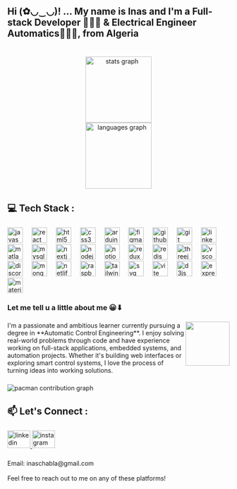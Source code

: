 <h2 align="left">Hi (✿◡‿◡)! ...  My name is Inas and I'm a Full-stack Developer 👩🏻‍💻 & Electrical Engineer Automatics👩🏻‍🚒, from Algeria</h2>

###

<br clear="both">

<div align="center">
  <img src="https://github-readme-stats.vercel.app/api?username=InasCh4&hide_title=false&hide_rank=false&show_icons=true&include_all_commits=true&count_private=true&disable_animations=false&theme=radical&locale=en&hide_border=false" height="150" alt="stats graph" /> <br>
  <img src="https://github-readme-stats.vercel.app/api/top-langs?username=InasCh4&locale=en&hide_title=false&layout=compact&card_width=320&langs_count=5&theme=dracula&hide_border=false" height="150" alt="languages graph"  />
</div>

###

<h2 align="left">💻 Tech Stack :</h2>

###

<div align="left">
  <img src="https://skillicons.dev/icons?i=js" height="35" alt="javascript logo"  />
  <img width="12" />
  <img src="https://skillicons.dev/icons?i=react" height="35" alt="react logo"  />
  <img width="12" />
  <img src="https://skillicons.dev/icons?i=html" height="35" alt="html5 logo"  />
  <img width="12" />
  <img src="https://skillicons.dev/icons?i=css" height="35" alt="css3 logo"  />
  <img width="12" />
  <img src="https://skillicons.dev/icons?i=arduino" height="35" alt="arduino logo"  />
  <img width="12" />
  <img src="https://skillicons.dev/icons?i=figma" height="35" alt="figma logo"  />
  <img width="12" />
  <img src="https://skillicons.dev/icons?i=github" height="35" alt="github logo"  />
  <img width="12" />
  <img src="https://skillicons.dev/icons?i=git" height="35" alt="git logo"  />
  <img width="12" />
  <img src="https://skillicons.dev/icons?i=linkedin" height="35" alt="linkedin logo"  />
  <img width="12" />
  <img src="https://skillicons.dev/icons?i=matlab" height="35" alt="matlab logo"  />
  <img width="12" />
  <img src="https://skillicons.dev/icons?i=mysql" height="35" alt="mysql logo"  />
  <img width="12" />
  <img src="https://skillicons.dev/icons?i=nextjs" height="35" alt="nextjs logo"  />
  <img width="12" />
  <img src="https://skillicons.dev/icons?i=nodejs" height="35" alt="nodejs logo"  />
  <img width="12" />
  <img src="https://skillicons.dev/icons?i=notion" height="35" alt="notion logo"  />
  <img width="12" />
  <img src="https://skillicons.dev/icons?i=redux" height="35" alt="redux logo"  />
  <img width="12" />
  <img src="https://skillicons.dev/icons?i=redis" height="35" alt="redis logo"  />
  <img width="12" />
  <img src="https://skillicons.dev/icons?i=threejs" height="35" alt="threejs logo"  />
  <img width="12" />
  <img src="https://skillicons.dev/icons?i=vscode" height="35" alt="vscode logo"  />
  <img width="12" />
  <img src="https://skillicons.dev/icons?i=discord" height="35" alt="discord logo"  />
  <img width="12" />
  <img src="https://skillicons.dev/icons?i=mongodb" height="35" alt="mongodb logo"  />
  <img width="12" />
  <img src="https://skillicons.dev/icons?i=netlify" height="35" alt="netlify logo"  />
  <img width="12" />
  <img src="https://skillicons.dev/icons?i=raspberrypi" height="35" alt="raspberrypi logo"  />
  <img width="12" />
  <img src="https://skillicons.dev/icons?i=tailwind" height="35" alt="tailwindcss logo"  />
  <img width="12" />
  <img src="https://skillicons.dev/icons?i=svg" height="35" alt="svg logo"  />
  <img width="12" />
  <img src="https://skillicons.dev/icons?i=vite" height="35" alt="vite logo"  />
  <img width="12" />
  <img src="https://skillicons.dev/icons?i=d3" height="35" alt="d3js logo"  />
  <img width="12" />
  <img src="https://skillicons.dev/icons?i=express" height="35" alt="express logo"  />
  <img width="12" />
  <img src="https://skillicons.dev/icons?i=materialui" height="35" alt="materialui logo"  />
</div>

###

<h3 align="left">Let me tell u a little about me 😀⬇</h3>

###

<img align="right" height="100" src="https://media1.giphy.com/media/v1.Y2lkPTc5MGI3NjExeDZjMTAwdnYxaWpleG1weXM5bzU4b3RpbGRrYzExYTBpaG85Mjk2NCZlcD12MV9pbnRlcm5hbF9naWZfYnlfaWQmY3Q9Zw/KWscyl3Uo9eCGRdWvN/giphy.gif"  />

###

<p align="left">I'm a passionate and ambitious learner currently pursuing a degree in **Automatic Control Engineering**. I enjoy solving real-world problems through code and have experience working on full-stack applications, embedded systems, and automation projects. Whether it's building web interfaces or exploring smart control systems, I love the process of turning ideas into working solutions.</p>

###

<picture>
  <source media="(prefers-color-scheme: dark)" srcset="https://raw.githubusercontent.com/InasCh4/InasCh4/output/pacman-contribution-graph-dark.svg">
  <source media="(prefers-color-scheme: light)" srcset="https://raw.githubusercontent.com/InasCh4/InasCh4/output/pacman-contribution-graph.svg">
  <img alt="pacman contribution graph" src="https://raw.githubusercontent.com/InasCh4/InasCh4/output/pacman-contribution-graph.svg">
</picture>

###

<h2 align="left">📫 Let's Connect :</h2>

###

<div align="left">
  <a href="https://www.linkedin.com/in/inas-chabla-16aa6632b/" target="_blank">
    <img src="https://raw.githubusercontent.com/maurodesouza/profile-readme-generator/master/src/assets/icons/social/linkedin/default.svg" width="52" height="40" alt="linkedin logo"  />
  </a>
  <a href="https://www.instagram.com/hiinaataa04/" target="_blank">
    <img src="https://raw.githubusercontent.com/maurodesouza/profile-readme-generator/master/src/assets/icons/social/instagram/default.svg" width="52" height="40" alt="instagram logo"  />
  </a>
</div>

###

<p align="left">Email: inaschabla@gmail.com<br><br>Feel free to reach out to me on any of these platforms!</p>

###
